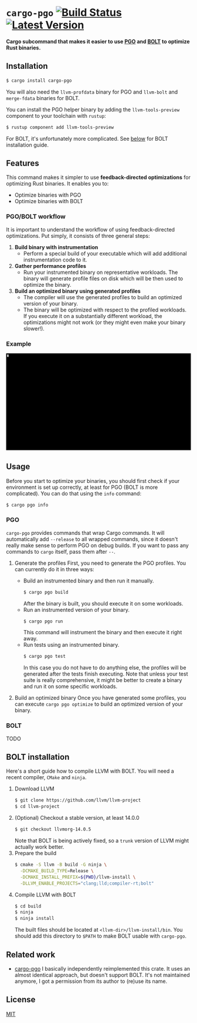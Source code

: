 # `cargo-pgo` [![Build Status]][actions] [![Latest Version]][crates.io]

[Build Status]: https://github.com/kobzol/cargo-pgo/actions/workflows/check.yml/badge.svg
[actions]: https://github.com/kobzol/cargo-pgo/actions?query=branch%3Amain
[Latest Version]: https://img.shields.io/crates/v/cargo-pgo.svg
[crates.io]: https://crates.io/crates/cargo-pgo

**Cargo subcommand that makes it easier to use [PGO](https://doc.rust-lang.org/rustc/profile-guided-optimization.html)
and [BOLT](https://github.com/llvm/llvm-project/tree/main/bolt) to optimize Rust binaries.**

## Installation
```bash
$ cargo install cargo-pgo
```

You will also need the `llvm-profdata` binary for PGO and `llvm-bolt` and `merge-fdata`
binaries for BOLT.

You can install the PGO helper binary by adding the `llvm-tools-preview` component to your toolchain
with `rustup`:
```bash
$ rustup component add llvm-tools-preview
```

For BOLT, it's unfortunately more complicated. See [below](#bolt-installation) for BOLT installation
guide.

## Features
This command makes it simpler to use **feedback-directed optimizations** for optimizing Rust binaries.
It enables you to:

- Optimize binaries with PGO
- Optimize binaries with BOLT

[//]: # (- Optimize binaries with both PGO and BOLT &#40;currently not implemented&#41;)

### PGO/BOLT workflow
It is important to understand the workflow of using feedback-directed optimizations. Put simply, it
consists of three general steps:

1) **Build binary with instrumentation**
    - Perform a special build of your executable which will add additional instrumentation code to it.
2) **Gather performance profiles**
    - Run your instrumented binary on representative workloads. The binary will generate profile files
    on disk which will be then used to optimize the binary.
3) **Build an optimized binary using generated profiles**
    - The compiler will use the generated profiles to build an optimized version of your binary.
    - The binary will be optimized with respect to the profiled workloads. If you execute it on a
    substantially different workload, the optimizations might not work (or they might even make your
    binary slower!).

### Example
![Example usage of the tool](docs/terminal.gif)

## **Usage**
Before you start to optimize your binaries, you should first check if your environment is set up
correctly, at least for PGO (BOLT is more complicated). You can do that using the `info` command:
```bash
$ cargo pgo info
```

### PGO
`cargo-pgo` provides commands that wrap Cargo commands. It will automatically add `--release` to all
wrapped commands, since it doesn't really make sense to perform PGO on debug builds. If you want to
pass any commands to `cargo` itself, pass them after `--`.

1) Generate the profiles
First, you need to generate the PGO profiles. You can currently do it in three ways:
    - Build an instrumented binary and then run it manually.
        ```bash
        $ cargo pgo build
        ```
        After the binary is built, you should execute it on some workloads.
    - Run an instrumented version of your binary.
        ```bash
        $ cargo pgo run
        ```
        This command will instrument the binary and then execute it right away.
    - Run tests using an instrumented binary.
       ```bash
       $ cargo pgo test
       ```
       In this case you do not have to do anything else, the profiles will be generated after the tests
       finish executing. Note that unless your test suite is really comprehensive, it might be better
       to create a binary and run it on some specific workloads.

2) Build an optimized binary
Once you have generated some profiles, you can execute `cargo pgo optimize` to build an optimized
version of your binary.

### BOLT
TODO

## BOLT installation
Here's a short guide how to compile LLVM with BOLT. You will need a recent compiler, `CMake` and
`ninja`.

1) Download LLVM
    ```bash
    $ git clone https://github.com/llvm/llvm-project
    $ cd llvm-project 
    ```
2) (Optional) Checkout a stable version, at least 14.0.0
    ```bash
    $ git checkout llvmorg-14.0.5
    ```
   Note that BOLT is being actively fixed, so a `trunk` version of LLVM might actually work better.
3) Prepare the build
    ```bash
    $ cmake -S llvm -B build -G ninja \
      -DCMAKE_BUILD_TYPE=Release \
      -DCMAKE_INSTALL_PREFIX=${PWD}/llvm-install \
      -DLLVM_ENABLE_PROJECTS="clang;lld;compiler-rt;bolt"
    ```
4) Compile LLVM with BOLT
    ```bash
    $ cd build
    $ ninja
    $ ninja install 
    ```
    The built files should be located at `<llvm-dir>/llvm-install/bin`. You should add this directory
    to `$PATH` to make BOLT usable with `cargo-pgo`.

## Related work
- [cargo-pgo](https://github.com/vadimcn/cargo-pgo) I basically independently reimplemented this
crate. It uses an almost identical approach, but doesn't support BOLT. It's not maintained
anymore, I got a permission from its author to (re)use its name.

## License
[MIT](LICENSE)
